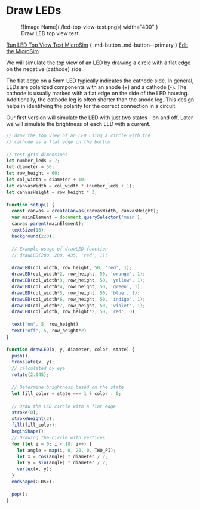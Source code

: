 # Draw LEDs

<figure markdown>
   ![Image Name](./led-top-view-test.png){ width="400" }
   <figcaption>Draw LED top view test.</figcaption>
</figure>

[Run LED Top View Test MicroSim](./led.html) { .md-button .md-button--primary }
[Edit the MicroSim](https://editor.p5js.org/dmccreary/sketches/McnocOgc3)

We will simulate the top view of an LED by drawing
a circle with a flat edge on the negative (cathode) side.

The flat edge on a 5mm LED typically indicates the cathode side. In general, LEDs are polarized components with an anode (+) and a cathode (-). The cathode is usually marked with a flat edge on the side of the LED housing. Additionally, the cathode leg is often shorter than the anode leg. This design helps in identifying the polarity for the correct connection in a circuit.

Our first version will simulate the LED with just two states - on and off.  Later
we will simulate the brightness of each LED with a current.

```js
// draw the top view of an LED using a circle with the
// cathode as a flat edge on the bottom

// test grid dimensions
let number_leds = 7;
let diameter = 50;
let row_height = 60;
let col_width = diameter + 10;
let canvasWidth = col_width * (number_leds + 1);
let canvasHeight = row_height * 3;

function setup() {
  const canvas = createCanvas(canvasWidth, canvasHeight);
  var mainElement = document.querySelector('main');
  canvas.parent(mainElement);
  textSize(16);
  background(220);
  
  // Example usage of drawLED function
  // drawLED(200, 200, 435, 'red', 1);

  drawLED(col_width, row_height, 50, 'red', 1);
  drawLED(col_width*2, row_height, 50, 'orange', 1);
  drawLED(col_width*3, row_height, 50, 'yellow', 1);
  drawLED(col_width*4, row_height, 50, 'green', 1);
  drawLED(col_width*5, row_height, 50, 'blue', 1);
  drawLED(col_width*6, row_height, 50, 'indigo', 1);
  drawLED(col_width*7, row_height, 50, 'violet', 1);
  drawLED(col_width, row_height*2, 50, 'red', 0);
  
  text("on", 5, row_height)
  text("off", 5, row_height*2)
}

function drawLED(x, y, diameter, color, state) {
  push();
  translate(x, y);
  // calculated by eye
  rotate(2.045);
  
  // Determine brightness based on the state
  let fill_color = state === 1 ? color : 0;
  
  // Draw the LED circle with a flat edge
  stroke(0);
  strokeWeight(2);
  fill(fill_color);
  beginShape();
  // Drawing the circle with vertices
  for (let i = 0; i < 18; i++) {
    let angle = map(i, 0, 20, 0, TWO_PI);
    let x = cos(angle) * diameter / 2;
    let y = sin(angle) * diameter / 2;
    vertex(x, y);
  }
  endShape(CLOSE);
  
  pop();
}
```